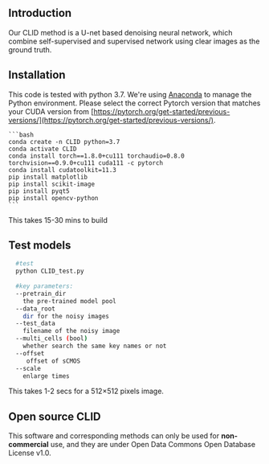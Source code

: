 ## Introduction

Our CLID method is a U-net based  denoising neural network, which combine self-supervised and supervised network using clear images as the ground truth. 


##  Installation
This code is tested with python 3.7.  We're using [Anaconda](https://www.anaconda.com/download/) to manage the Python environment.  Please select the correct Pytorch version that matches your CUDA version from [https://pytorch.org/get-started/previous-versions/](https://pytorch.org/get-started/previous-versions/). 

    ```bash
    conda create -n CLID python=3.7
    conda activate CLID
    conda install torch==1.8.0+cu111 torchaudio=0.8.0 torchvision==0.9.0+cu111 cuda111 -c pytorch
    conda install cudatoolkit=11.3
    pip install matplotlib
    pip install scikit-image
    pip install pyqt5
    pip install opencv-python
    ```
This takes 15-30 mins to build

## Test models

  ```bash
    #test
    python CLID_test.py
    
    #key parameters:
    --pretrain_dir
      the pre-trained model pool
    --data_root
      dir for the noisy images
    --test_data
      filename of the noisy image
    --multi_cells (bool)
      whether search the same key names or not
    --offset
       offset of sCMOS
    --scale
      enlarge times
```
This takes 1-2 secs for a 512×512 pixels image.

## Open source CLID
This software and corresponding methods can only be used for **non-commercial** use, and they are under Open Data Commons Open Database License v1.0.
